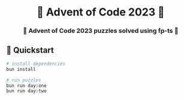 <h1 align="center" style="border-bottom: none;">️🎅 Advent of Code 2023 🎄</h1>
<h3 align="center">🧩 Advent of Code 2023 puzzles solved using fp-ts 🧩</h3>

## 🚀 Quickstart 
```bash
# install dependencies
bun install

# run puzzles
bun run day:one
bun run day:two
```
